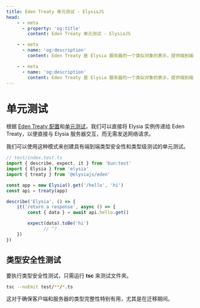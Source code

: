 ```yaml
---
title: Eden Treaty 单元测试 - ElysiaJS
head:
    - - meta
      - property: 'og:title'
        content: Eden Treaty 单元测试 - ElysiaJS

    - - meta
      - name: 'og:description'
        content: Eden Treaty 是 Elysia 服务器的一个类似对象的表示，提供端到端的类型安全性，以及显著改善的开发体验。使用伊甸，我们可以完全类型安全地从 Elysia 服务器获取 API，而无需代码生成。

    - - meta
      - name: 'og:description'
        content: Eden Treaty 是 Elysia 服务器的一个类似对象的表示，提供端到端的类型安全性，以及显著改善的开发体验。使用伊甸，我们可以完全类型安全地从 Elysia 服务器获取 API，而无需代码生成。
---
```


# 单元测试

根据 [Eden Treaty 配置](/eden/treaty/config.html#urlorinstance)和[单元测试](/patterns/unit-test)，我们可以直接将 Elysia 实例传递给 Eden Treaty，以便直接与 Elysia 服务器交互，而无需发送网络请求。

我们可以使用这种模式来创建具有端到端类型安全性和类型级测试的单元测试。

```typescript twoslash
// test/index.test.ts
import { describe, expect, it } from 'bun:test'
import { Elysia } from 'elysia'
import { treaty } from '@elysiajs/eden'

const app = new Elysia().get('/hello', 'hi')
const api = treaty(app)

describe('Elysia', () => {
    it('return a response', async () => {
        const { data } = await api.hello.get()

        expect(data).toBe('hi')
              // ^?
    })
})
```

## 类型安全性测试

要执行类型安全性测试，只需运行 **tsc** 来测试文件夹。

```bash
tsc --noEmit test/**/*.ts
```

这对于确保客户端和服务器的类型完整性特别有用，尤其是在迁移期间。
